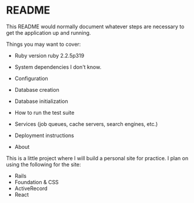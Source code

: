 # README

This README would normally document whatever steps are necessary to get the
application up and running.

Things you may want to cover:

* Ruby version
ruby 2.2.5p319

* System dependencies
I don't know.

* Configuration

* Database creation

* Database initialization

* How to run the test suite

* Services (job queues, cache servers, search engines, etc.)

* Deployment instructions

* About

This is a little project where I will build a personal site for practice. I plan on using the following for the site:
  * Rails
  * Foundation & CSS
  * ActiveRecord
  * React

